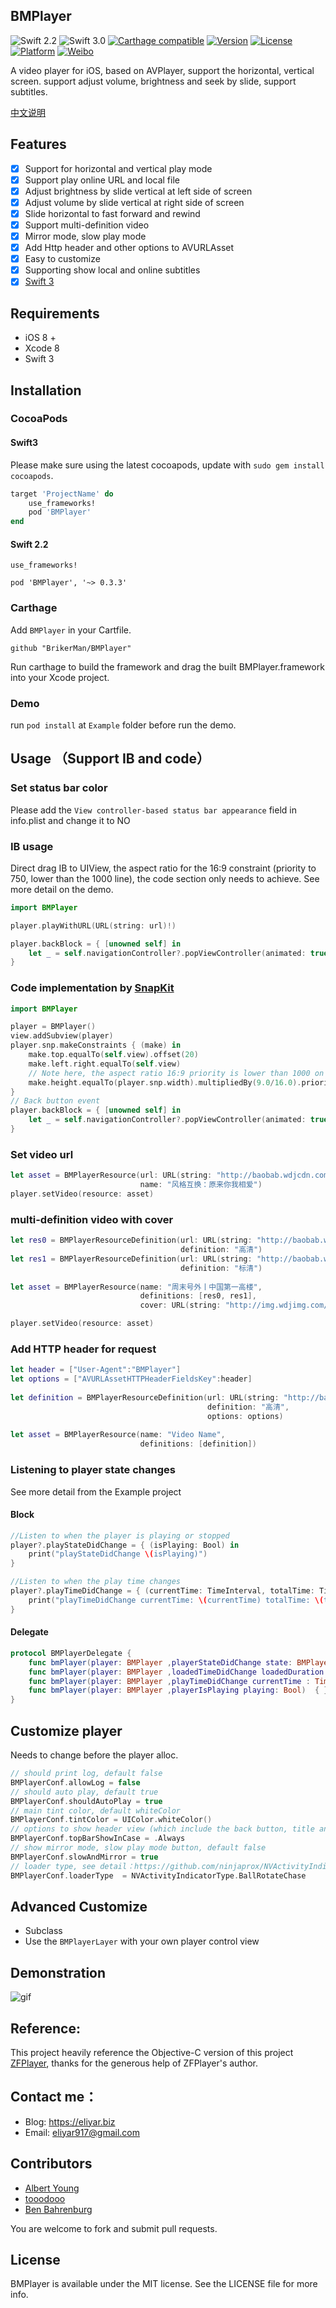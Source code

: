 ## BMPlayer

![Swift 2.2](https://img.shields.io/badge/Swift-2.2-orange.svg?style=flat)
![Swift 3.0](https://img.shields.io/badge/Swift-3.0-brightgreen.svg?style=flat)
[![Carthage compatible](https://img.shields.io/badge/Carthage-compatible-4BC51D.svg?style=flat)](https://github.com/Carthage/Carthage)
[![Version](https://img.shields.io/cocoapods/v/BMPlayer.svg?style=flat)](http://cocoapods.org/pods/BMPlayer)
[![License](https://img.shields.io/cocoapods/l/BMPlayer.svg?style=flat)](http://cocoapods.org/pods/BMPlayer)
[![Platform](https://img.shields.io/cocoapods/p/BMPlayer.svg?style=flat)](http://cocoapods.org/pods/BMPlayer)
[![Weibo](https://img.shields.io/badge/%E5%BE%AE%E5%8D%9A-%40%E8%89%BE%E5%8A%9B%E4%BA%9A%E5%B0%94-yellow.svg?style=flat)](http://weibo.com/536445669)

A video player for iOS, based on AVPlayer, support the horizontal, vertical screen. support adjust volume, brightness and seek by slide, support subtitles. 

[中文说明](https://github.com/BrikerMan/BMPlayer/blob/master/README.zh.md)

## Features
- [x] Support for horizontal and vertical play mode
- [x] Support play online URL and local file
- [x] Adjust brightness by slide vertical at left side of screen
- [x] Adjust volume by slide vertical at right side of screen
- [x] Slide horizontal to fast forward and rewind
- [x] Support multi-definition video
- [x] Mirror mode, slow play mode
- [x] Add Http header and other options to AVURLAsset
- [x] Easy to customize
- [x] Supporting show local and online subtitles 
- [x] [Swift 3](https://developer.apple.com/swift/)

## Requirements
- iOS 8 +
- Xcode 8 
- Swift 3

## Installation
### CocoaPods

#### Swift3
Please make sure using the latest cocoapods, update with `sudo gem install cocoapods`.

```ruby
target 'ProjectName' do
    use_frameworks!
    pod 'BMPlayer'
end
```

#### Swift 2.2 
```
use_frameworks!

pod 'BMPlayer', '~> 0.3.3'
```

### Carthage
Add `BMPlayer` in your Cartfile.
```
github "BrikerMan/BMPlayer"
```
Run carthage to build the framework and drag the built BMPlayer.framework into your Xcode project.
### Demo
run `pod install` at `Example` folder before run the demo.

## Usage （Support IB and code）

### Set status bar color

Please add the `View controller-based status bar appearance` field in info.plist and change it to NO

### IB usage
Direct drag IB to UIView, the aspect ratio for the 16:9 constraint (priority to 750, lower than the 1000 line), the code section only needs to achieve. See more detail on the demo.

```swift
import BMPlayer

player.playWithURL(URL(string: url)!)

player.backBlock = { [unowned self] in
    let _ = self.navigationController?.popViewController(animated: true)
}
```

### Code implementation by [SnapKit](https://github.com/SnapKit/SnapKit)

```swift
import BMPlayer

player = BMPlayer()
view.addSubview(player)
player.snp.makeConstraints { (make) in
    make.top.equalTo(self.view).offset(20)
    make.left.right.equalTo(self.view)
    // Note here, the aspect ratio 16:9 priority is lower than 1000 on the line, because the 4S iPhone aspect ratio is not 16:9
    make.height.equalTo(player.snp.width).multipliedBy(9.0/16.0).priority(750)
}
// Back button event
player.backBlock = { [unowned self] in
    let _ = self.navigationController?.popViewController(animated: true)
}
```

### Set video url

```swift
let asset = BMPlayerResource(url: URL(string: "http://baobab.wdjcdn.com/14525705791193.mp4")!,
                             name: "风格互换：原来你我相爱")
player.setVideo(resource: asset)
```

### multi-definition video with cover

```swift
let res0 = BMPlayerResourceDefinition(url: URL(string: "http://baobab.wdjcdn.com/1457162012752491010143.mp4")!,
                                      definition: "高清")
let res1 = BMPlayerResourceDefinition(url: URL(string: "http://baobab.wdjcdn.com/1457162012752491010143.mp4")!,
                                      definition: "标清")
   
let asset = BMPlayerResource(name: "周末号外丨中国第一高楼",
                             definitions: [res0, res1],
                             cover: URL(string: "http://img.wdjimg.com/image/video/447f973848167ee5e44b67c8d4df9839_0_0.jpeg"))

player.setVideo(resource: asset)
```

### Add HTTP header for request

```swift
let header = ["User-Agent":"BMPlayer"]
let options = ["AVURLAssetHTTPHeaderFieldsKey":header]
  
let definition = BMPlayerResourceDefinition(url: URL(string: "http://baobab.wdjcdn.com/1457162012752491010143.mp4")!,
                                            definition: "高清",
                                            options: options)
  
let asset = BMPlayerResource(name: "Video Name",
                             definitions: [definition])
```

### Listening to player state changes
See more detail from the Example project
#### Block
```swift
//Listen to when the player is playing or stopped
player?.playStateDidChange = { (isPlaying: Bool) in
    print("playStateDidChange \(isPlaying)")
}

//Listen to when the play time changes
player?.playTimeDidChange = { (currentTime: TimeInterval, totalTime: TimeInterval) in
    print("playTimeDidChange currentTime: \(currentTime) totalTime: \(totalTime)")
}
```

#### Delegate
```swift
protocol BMPlayerDelegate {
    func bmPlayer(player: BMPlayer ,playerStateDidChange state: BMPlayerState) { }
    func bmPlayer(player: BMPlayer ,loadedTimeDidChange loadedDuration: TimeInterval, totalDuration: TimeInterval)  { }
    func bmPlayer(player: BMPlayer ,playTimeDidChange currentTime : TimeInterval, totalTime: TimeInterval)  { }
    func bmPlayer(player: BMPlayer ,playerIsPlaying playing: Bool)  { }
}
```
## Customize player
Needs to change before the player alloc.

```swift
// should print log, default false
BMPlayerConf.allowLog = false
// should auto play, default true
BMPlayerConf.shouldAutoPlay = true
// main tint color, default whiteColor
BMPlayerConf.tintColor = UIColor.whiteColor()
// options to show header view (which include the back button, title and definition change button) , default .Always，options: .Always, .HorizantalOnly and .None
BMPlayerConf.topBarShowInCase = .Always
// show mirror mode, slow play mode button, default false
BMPlayerConf.slowAndMirror = true
// loader type, see detail：https://github.com/ninjaprox/NVActivityIndicatorView
BMPlayerConf.loaderType  = NVActivityIndicatorType.BallRotateChase
```

## Advanced Customize
- Subclass 
- Use the `BMPlayerLayer` with your own player control view

## Demonstration
![gif](https://github.com/BrikerMan/resources/raw/master/BMPlayer/demo.gif)

## Reference:
This project heavily reference the Objective-C version of this project [ZFPlayer](https://github.com/renzifeng/ZFPlayer), thanks for the generous help of ZFPlayer's author.

## Contact me：
- Blog: https://eliyar.biz
- Email: eliyar917@gmail.com

## Contributors
- [Albert Young](https://github.com/cedared)
- [tooodooo](https://github.com/tooodooo)
- [Ben Bahrenburg](https://github.com/benbahrenburg)

You are welcome to fork and submit pull requests.

## License
BMPlayer is available under the MIT license. See the LICENSE file for more info.

